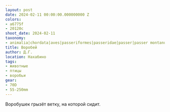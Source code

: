 ```yaml
---
layout: post
date: 2024-02-11 00:00:00.000000000 Z
colors:
- a6775f
- 20120c
shoot_date: 2024-02-11
taxonomy:
- animalia|chordata|aves|passeriformes|passeridae|passer|passer montanus
title: Воробей
author: Д.Г.
location: Нахабино
tags:
- животные
- птицы
- воробьи
gear:
- 70D
- 55-250mm
---
```

Воробушек грызёт ветку, на которой сидит.

